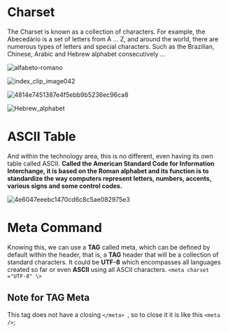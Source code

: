 # Charset 
The Charset is known as a collection of characters. For example, the Abecedário is a set of letters from A ... Z, and around the world, there are numerous types of letters and special characters. Such as the Brazilian, Chinese, Arabic and Hebrew alphabet consecutively ... 

![alfabeto-romano](https://github.com/Karlos-Eduardo-Mrqs/Trabalhos_Operacionais/assets/172524894/9c4e7fdb-388d-4acf-8562-e4076e4b2886)

![index_clip_image042](https://github.com/Karlos-Eduardo-Mrqs/Trabalhos_Operacionais/assets/172524894/c3b4dc79-a589-46ad-8818-80ea0b106918)

![4814e7451387e4f5ebb9b5236ec96ca8](https://github.com/Karlos-Eduardo-Mrqs/Trabalhos_Operacionais/assets/172524894/ffd1ed89-308f-4c85-8e49-c576fbd3d28d)

![Hebrew_alphabet](https://github.com/Karlos-Eduardo-Mrqs/Trabalhos_Operacionais/assets/172524894/3fc29925-d2e2-4abd-af72-abe85b85701f)

# ASCII Table 
And within the technology area, this is no different, even having its own table called ASCII.
**Called the American Standard Code for Information Interchange, it is based on the Roman alphabet and its function is to standardize the way computers represent letters, numbers, accents, various signs and some control codes.**

![4e6047eeebc1470cd6c8c5ae082975e3](https://github.com/Karlos-Eduardo-Mrqs/Trabalhos_Operacionais/assets/172524894/6cd28b1c-4567-4ba0-ad52-db2419d2ed29)

# Meta Command
Knowing this, we can use a **TAG** called meta, which can be defined by default within the header, that is, a **TAG** header that will be a collection of standard characters. It could be **UTF-8** which encompasses all languages ​​created so far or even **ASCII** using all ASCII characters.
`` <meta charset ="UTF-8" \> ``

## Note for TAG Meta
This tag does not have a closing ``</meta> ``, so to close it it is like this `` <meta /> ``;
